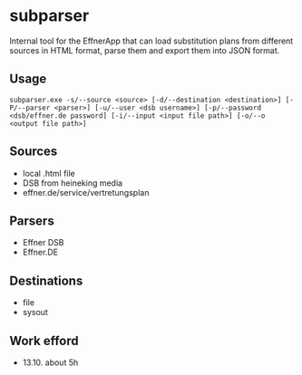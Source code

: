 # subparser
Internal tool for the EffnerApp that can load substitution plans from different sources in HTML format, parse them and export them into JSON format.

## Usage
```
subparser.exe -s/--source <source> [-d/--destination <destination>] [-P/--parser <parser>] [-u/--user <dsb username>] [-p/--password <dsb/effner.de password] [-i/--input <input file path>] [-o/--o <output file path>]
```

## Sources
- local .html file
- DSB from heineking media
- effner.de/service/vertretungsplan

## Parsers
- Effner DSB
- Effner.DE

## Destinations
- file
- sysout

## Work efford
- 13.10. about 5h
